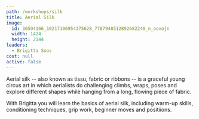 ```yaml
---
path: /workshops/silk
title: Aerial Silk
image:
  id: 36594166_10217106954375628_7787948512892682240_n_oovojn
  width: 1424
  height: 2144
leaders:
  - Brigitta Soos
cost: null
active: false
---
```


Aerial silk -- also known as tissu, fabric or ribbons -- is a graceful young circus art in which aerialists do challenging climbs, wraps, poses and explore different shapes while hanging from a long, flowing piece of fabric.

With Brigitta you will learn the basics of aerial silk, including warm-up skills, conditioning techniques, grip work, beginner moves and positiions.

